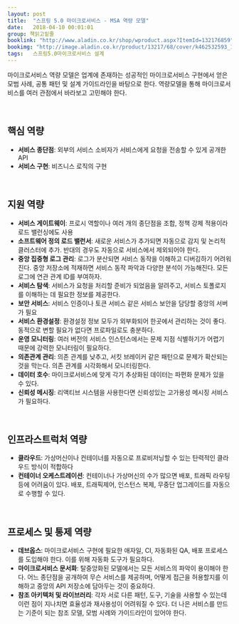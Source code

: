 ```yaml
---
layout: post
title:  "스프링 5.0 마이크로서비스 - MSA 역량 모델"
date:   2018-04-10 00:01:01
group: 책읽고밑줄
booklink: "http://www.aladin.co.kr/shop/wproduct.aspx?ItemId=132176859"
bookimg: "http://image.aladin.co.kr/product/13217/68/cover/k462532593_1.jpg"
tags:	스프링5.0마이크로서비스 설계 
---
```


마이크로서비스 역량 모델은 업계에 존재하는 성공적인 마이크로서비스 구현에서 얻은 모범 사례, 공통 패턴 및 설계 가이드라인을 바탕으로 한다. 역량모델을 통해 마이크로서비스를 여러 관점에서 바라보고 고민해야 한다. 

<br/>

## 핵심 역량
- **서비스 종단점**: 외부의 서비스 소비자가 서비스에게 요청을 전송할 수 있게 공개한 API
- **서비스 구현**: 비즈니스 로직의 구현 

<br/>

## 지원 역량
- **서비스 게이트웨이**: 프로시 역할이나 여러 개의 종단점을 조합, 정책 강제 적용이라 로드 밸런싱에도 사용
- **소프트웨어 정의 로드 밸런서**: 새로운 서비스가 추가되면 자동으로 감지 및 논리적 클러스터에 추가. 반대의 경우도 자동으로 서비스에서 제외되어야 한다. 
- **중앙 집중형 로그 관리**: 로그가 분산되면 서비스 동작을 이해하고 디버깅하기 어려워진다. 중앙 저장소에 적재하면 서비스 동작 파악과 다양한 분석이 가능해진다. 모든 로그에 연관 관계 ID를 부여하자. 
- **서비스 탐색**: 서비스가 요청을 처리할 준비가 되었음을 알려주고, 서비스 토폴로지를 이해하는 데 필요한 정보를 제공한다. 
- **보안 서비스**: 서비스 인증이나 토큰 서비스 같은 서비스 보안을 담당할 중앙의 서버가 필요
- **서비스 환경설정**: 환경설정 정보 모두가 외부화되어 한곳에서 관리하는 것이 좋다. 동적으로 변할 필요가 없다면 프로파일로도 충분하다. 
- **운영 모니터링**: 여러 버전의 서비스 인스턴스에서는 문제 지점 식별하기가 어렵기 때문에 강력한 모니터링이 필요하다. 
- **의존관계 관리**: 의존 관계를 낮추고, 서킷 브레이커 같은 패턴으로 문제가 확산되는 것을 막는다. 의존 관계를 시각화해서 모니터링한다. 
- **데이터 호수**: 마이크로서비스에 맞게 각기 추상화된 데이터는 파편화 문제가 있을 수 있다. 
- **신뢰성 메시징**: 리액티브 시스템을 사용한다면 신뢰성있는 고가용성 메시징 서비스가 필요하다. 

<br/>

## 인프라스트럭처 역량
- **클라우드**: 가상머신이나 컨테이너를 자동으로 프로비저닝할 수 
있는 탄력적인 클라우드 방식이 적합하다
- **컨테이너 오케스트레이션**: 컨테이너나 가상머신의 수가 많으면 배포, 트래픽 라우팅 등에 어려움이 있다. 배포, 트래픽제어, 인스턴스 복제, 무중단 업그레이드를 자동으로 수행할 수 있다. 
 
<br/>

## 프로세스 및 통제 역량
- **데브옵스**: 마이크로서비스 구현에 필요한 애자일, CI, 자동화된 QA, 배포 프로세스를 도입해야 한다. 이를 위해 자동화 도구가 필요하다. 
- **마이크로서비스 문서화**: 탈중앙화된 모델에서는 모든 서비스의 파악이 용이해야 한다. 어느 종단점을 공개하여 무슨 서비스를 제공하며, 어떻게 접근을 허용할지를 이해하고 중앙의 API 저장소에 담아두는 것이 중요하다. 
- **참조 아키텍처 및 라이브러리**: 각자 서로 다른 패턴, 도구, 기술을 사용할 수 있는데 이런 점이 지나치면 효율성과 재사용성이 어려워질 수 있다. 더 나은 서비스를 만드는 기준이 되는 참조 모델, 모범 사례와 가이드라인이 있어야 한다. 

<br/>